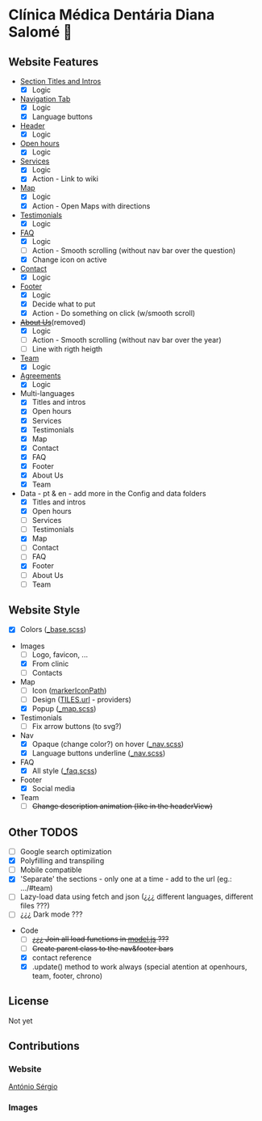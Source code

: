 # Clínica Médica Dentária Diana Salomé :tooth:

## Website Features

- [Section Titles and Intros](./src/js/Views/sectionView.js)
  - [x] Logic
- [Navigation Tab](./src/js/Views/navView.js)
  - [x] Logic
  - [x] Language buttons
- [Header](./src/js/Views/headerView.js)
  - [x] Logic
- [Open hours](./src/js/Views/openHoursView.js)
  - [x] Logic
- [Services](./src/js/Views/servicesView.js)
  - [x] Logic
  - [x] Action - Link to wiki
- [Map](./src/js/Views/map.js)
  - [x] Logic
  - [x] Action - Open Maps with directions
- [Testimonials](./src/js/Views/sliderView.js)
  - [x] Logic
- [FAQ](./src/js/Views/faqView.js)
  - [x] Logic
  - [ ] Action - Smooth scrolling (without nav bar over the question)
  - [x] Change icon on active
  <!-- - [Contact form](./src/js/Views/modalView.js):
  - [ ] Logic
  - [x] Modal Logic
  - [ ] Choose how to contact:
    - ~~mailto + form~~
    - mailto + name input
    - mailto link + phone link
    - PostMail API
    - Form submition with netlify -->
- [Contact](./src/js/Views/contactsView.js)
  - [x] Logic
- [Footer](./src/js/Views/footerView.js)
  - [x] Logic
  - [x] Decide what to put
  - [x] Action - Do something on click (w/smooth scroll)
- ~~[About Us](./src/js/Views/chronoView.js)~~(removed)
  - [x] Logic
  - [ ] Action - Smooth scrolling (without nav bar over the year)
  - [ ] Line with rigth heigth
- [Team](./src/js/Views/teamView.js)
  - [x] Logic
- [Agreements](./src/js/Views/agreementsView.js)
  - [x] Logic
- Multi-languages
  - [x] Titles and intros
  - [x] Open hours
  - [x] Services
  - [x] Testimonials
  - [x] Map
  - [x] Contact
  - [x] FAQ
  - [x] Footer
  - [x] About Us
  - [x] Team
- Data - pt & en - add more in the Config and data folders
  - [x] Titles and intros
  - [x] Open hours
  - [ ] Services
  - [ ] Testimonials
  - [x] Map
  - [ ] Contact
  - [ ] FAQ
  - [x] Footer
  - [ ] About Us
  - [ ] Team

## Website Style

- [x] Colors ([\_base.scss](./src/sass/_base.scss))
- Images
  - [ ] Logo, favicon, ...
  - [x] From clinic
  - [ ] Contacts
- Map
  - [ ] Icon ([markerIconPath](./src/js/Config/mapConfig.js))
  - [ ] Design ([TILES.url](./src/js/Config/mapConfig.js) - providers)
  - [x] Popup ([\_map.scss](./src/sass/_map.scss))
- Testimonials
  - [ ] Fix arrow buttons (to svg?)
- Nav
  - [x] Opaque (change color?) on hover ([\_nav.scss](./src/sass/_nav.scss))
  - [x] Language buttons underline ([\_nav.scss](./src/sass/_nav.scss))
- FAQ
  - [x] All style ([\_faq.scss](./src/sass/_faq.scss))
- Footer
  - [x] Social media
- Team
  - [ ] ~~Change description animation (like in the headerView)~~

## Other TODOS

- [ ] Google search optimization
- [x] Polyfilling and transpiling
- [ ] Mobile compatible
- [x] 'Separate' the sections - only one at a time - add to the url (eg.: .../#team)
- [ ] Lazy-load data using fetch and json (¿¿¿ different languages, different files ???)
- [ ] ¿¿¿ Dark mode ???
- Code
  - [ ] ~~¿¿¿ Join all load functions in [model.js](./src/js/model.js) ???~~
  - [ ] ~~Create parent class to the nav&footer bars~~
  - [x] contact reference
  - [x] .update() method to work always (special atention at openhours, team, footer, chrono)

## License

Not yet

## Contributions

### Website

[António Sérgio](https://github.com/AntonioSergioDM)

### Images

<!-- [Carlos Daniel](https://) -->
